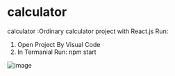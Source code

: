 # calculator
calculator :Ordinary calculator project with React.js
Run:
1) Open Project By Visual Code
2) In Termanial Run: npm start


![image](https://user-images.githubusercontent.com/72969665/112310081-c664be80-8cc1-11eb-952e-bb15b9a8af04.png)


